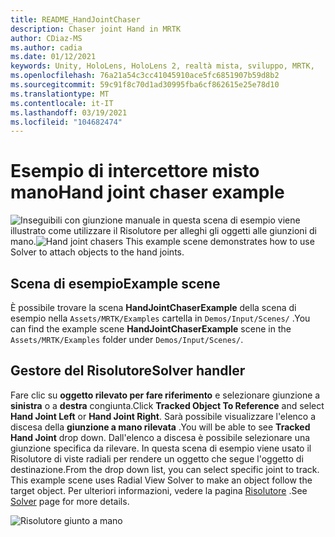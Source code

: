 ```yaml
---
title: README_HandJointChaser
description: Chaser joint Hand in MRTK
author: CDiaz-MS
ms.author: cadia
ms.date: 01/12/2021
keywords: Unity, HoloLens, HoloLens 2, realtà mista, sviluppo, MRTK,
ms.openlocfilehash: 76a21a54c3cc41045910ace5fc6851907b59d8b2
ms.sourcegitcommit: 59c91f8c70d1ad30995fba6cf862615e25e78d10
ms.translationtype: MT
ms.contentlocale: it-IT
ms.lasthandoff: 03/19/2021
ms.locfileid: "104682474"
---
```

# <a name="hand-joint-chaser-example"></a><span data-ttu-id="7ff3f-104">Esempio di intercettore misto mano</span><span class="sxs-lookup"><span data-stu-id="7ff3f-104">Hand joint chaser example</span></span>

<span data-ttu-id="7ff3f-105">![Inseguibili con giunzione manuale in ](images/hand-joint-chaser/MRTK_HandJointChaser_Main.jpg) questa scena di esempio viene illustrato come utilizzare il Risolutore per alleghi gli oggetti alle giunzioni di mano.</span><span class="sxs-lookup"><span data-stu-id="7ff3f-105">![Hand joint chasers](images/hand-joint-chaser/MRTK_HandJointChaser_Main.jpg) This example scene demonstrates how to use Solver to attach objects to the hand joints.</span></span>

## <a name="example-scene"></a><span data-ttu-id="7ff3f-106">Scena di esempio</span><span class="sxs-lookup"><span data-stu-id="7ff3f-106">Example scene</span></span>

<span data-ttu-id="7ff3f-107">È possibile trovare la scena **HandJointChaserExample** della scena di esempio nella `Assets/MRTK/Examples` cartella in `Demos/Input/Scenes/` .</span><span class="sxs-lookup"><span data-stu-id="7ff3f-107">You can find the example scene **HandJointChaserExample** scene in the `Assets/MRTK/Examples` folder under `Demos/Input/Scenes/`.</span></span>

## <a name="solver-handler"></a><span data-ttu-id="7ff3f-108">Gestore del Risolutore</span><span class="sxs-lookup"><span data-stu-id="7ff3f-108">Solver handler</span></span>

<span data-ttu-id="7ff3f-109">Fare clic su **oggetto rilevato per fare riferimento** e selezionare giunzione a **sinistra** o a **destra** congiunta.</span><span class="sxs-lookup"><span data-stu-id="7ff3f-109">Click **Tracked Object To Reference** and select **Hand Joint Left** or **Hand Joint Right**.</span></span> <span data-ttu-id="7ff3f-110">Sarà possibile visualizzare l'elenco a discesa della **giunzione a mano rilevata** .</span><span class="sxs-lookup"><span data-stu-id="7ff3f-110">You will be able to see **Tracked Hand Joint** drop down.</span></span> <span data-ttu-id="7ff3f-111">Dall'elenco a discesa è possibile selezionare una giunzione specifica da rilevare. In questa scena di esempio viene usato il Risolutore di viste radiali per rendere un oggetto che segue l'oggetto di destinazione.</span><span class="sxs-lookup"><span data-stu-id="7ff3f-111">From the drop down list, you can select specific joint to track. This example scene uses Radial View Solver to make an object follow the target object.</span></span> <span data-ttu-id="7ff3f-112">Per ulteriori informazioni, vedere la pagina [Risolutore](ux-building-blocks/solvers/Solver.md) .</span><span class="sxs-lookup"><span data-stu-id="7ff3f-112">See [Solver](ux-building-blocks/solvers/Solver.md) page for more details.</span></span>

![Risolutore giunto a mano](images/hand-joint-chaser/MRTK_Solver_HandJoint.jpg)
